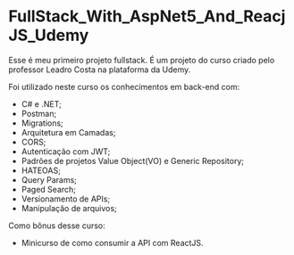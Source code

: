 # FullStack_With_AspNet5_And_ReacjJS_Udemy

Esse é meu primeiro projeto fullstack. É um projeto do curso criado pelo professor Leadro Costa na plataforma da Udemy.

Foi utilizado neste curso os conhecimentos em back-end com:
- C# e .NET; 
- Postman;
- Migrations;
- Arquitetura em Camadas;
- CORS;
- Autenticação com JWT;
- Padrões de projetos Value Object(VO) e Generic Repository;
- HATEOAS;
- Query Params;
- Paged Search;
- Versionamento de APIs;
- Manipulação de arquivos;

Como bônus desse curso:
- Minicurso de como consumir a API com ReactJS.
